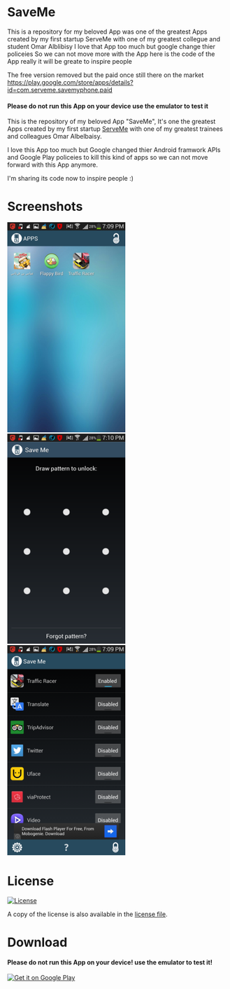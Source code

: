 # SaveMe

This is a repository for my beloved App was one of the greatest Apps created by my first startup ServeMe with one of my greatest collegue and student Omar Alblibisy
I love that App too much but google change thier policeies So we can not move more with the App
here is the code of the App
really it will be greate to inspire people

The free version removed but the paid once still there on the market https://play.google.com/store/apps/details?id=com.serveme.savemyphone.paid

#### Please do not run this App on your device use the emulator to test it

This is the repository of my beloved App "SaveMe", It's one the greatest Apps created by my first startup [ServeMe](https://www.facebook.com/Serve.meLi) with one of my greatest trainees and colleagues Omar Albelbaisy.

I love this App too much but Google changed thier Android framwork APIs and Google Play policeies to kill this kind of apps so we can not move forward with this App anymore.

I'm sharing its code now to inspire people :)

# Screenshots
<img src="screenshots/screenshot_2014-04-29-19-09-39.png" width="270"> <img src="screenshots/screenshot_2014-04-29-19-10-05.png" width="270"> <img src="screenshots/screenshot_2014-04-29-19-09-30.png" width="270">


# License
[![License](https://img.shields.io/badge/License-Apache%202.0-blue.svg)](https://opensource.org/licenses/Apache-2.0)

A copy of the license is also available in the [license file](LICENSE).


# Download

#### Please do not run this App on your device! use the emulator to test it!

<a href='https://play.google.com/store/apps/details?id=com.serveme.savemyphone.paid&utm_source=github'><img width="200" alt='Get it on Google Play' src='https://play.google.com/intl/en_us/badges/images/generic/en_badge_web_generic.png'/></a>
 
